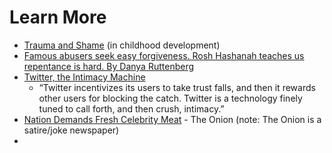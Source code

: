 # Learn More
- [Trauma and Shame](https://www.oohctoolbox.org.au/trauma-and-shame) (in childhood development)
- [Famous abusers seek easy forgiveness. Rosh Hashanah teaches us repentance is hard. By Danya Ruttenberg](https://www.washingtonpost.com/outlook/famous-abusers-seek-easy-forgiveness-rosh-hashanah-teaches-us-repentance-is-hard/2018/09/06/c2dc2cac-b0ab-11e8-9a6a-565d92a3585d_story.html)
- [Twitter, the Intimacy Machine](https://ravenmagazine.org/magazine/twitter-the-intimacy-machine/)
  - “Twitter incentivizes its users to take trust falls, and then it rewards other users for blocking the catch. Twitter is a technology finely tuned to call forth, and then crush, intimacy.”
- [Nation Demands Fresh Celebrity Meat](https://www.theonion.com/nation-demands-fresh-celebrity-meat-1819571041) - The Onion (note: The Onion is a satire/joke newspaper)
- 
